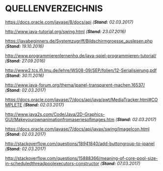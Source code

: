 # QUELLENVERZEICHNIS

https://docs.oracle.com/javase/8/docs/api *(__Stand:__ 02.03.2017)*

http://www.java-tutorial.org/swing.html *(__Stand:__ 23.07.2016)*

https://javabeginners.de/Systemzugriff/Bildschirmgroesse_auslesen.php *(__Stand:__ 19.10.2016)*

http://www.programmierenlernenhq.de/java-spiel-programmieren-tutorial/ *(__Stand:__ 27.09.2016)*

http://www2.tcs.ifi.lmu.de/lehre/WS08-09/SEP/folien/12-Serialisierung.pdf *(__Stand:__ 30.11.2016)*

http://www.java-forum.org/thema/jpanel-transparent-machen.16537/ *(__Stand:__ 02.03.2017)*

https://docs.oracle.com/javase/7/docs/api/java/awt/MediaTracker.html#COMPLETE *(__Stand:__ 02.03.2017)*

http://www.java2s.com/Code/Java/2D-Graphics-GUI/Makeyourownanimationfromaseriesofimages.htm *(__Stand:__ 02.03.2017)*

https://docs.oracle.com/javase/7/docs/api/javax/swing/ImageIcon.html *(__Stand:__ 02.03.2017)*

http://stackoverflow.com/questions/18941840/add-buttongroup-to-jpanel *(__Stand:__ 02.03.2017)*

http://stackoverflow.com/questions/15888366/meaning-of-core-pool-size-in-scheduledthreadpoolexecutors-constructor *(__Stand:__ 07.03.2017)*

